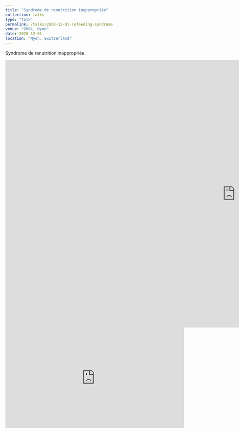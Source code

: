```yaml
---
title: "Syndrome de renutrition inappropriée"
collection: talks
type: "Talk"
permalink: /talks/2020-12-01-refeeding-syndrome
venue: "GHOL, Nyon"
date: 2020-12-01
location: "Nyon, Switzerland"
---
```


Syndrome de renutrition inappropriée.

<iframe src="https://docs.google.com/presentation/d/e/2PACX-1vS-CA4g-P42N5rpfEmmfRfWDSHuI0DPjNJ9ZK_olb_9INuHpw-6XYH9GzVV1EhsJdser25FuShtDG1s/embed?start=false&loop=false&delayms=3000" frameborder="0" width="1440" height="839" allowfullscreen="true" mozallowfullscreen="true" webkitallowfullscreen="true"></iframe>

<iframe width="560" height="315" src="https://www.youtube.com/embed/8WG08ldgxM0" title="YouTube video player" frameborder="0" allow="accelerometer; autoplay; clipboard-write; encrypted-media; gyroscope; picture-in-picture" allowfullscreen></iframe>
